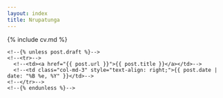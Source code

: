 ```yaml
---
layout: index
title: Nrupatunga
---
```

{% include cv.md %}

<!--<h3><a href="/blog">View all</a></h3>-->
<!--<table class="table table-hover">-->
  <!--{% for post in site.posts limit: 5 %}-->
    <!--{% unless post.draft %}-->
    <!--<tr>-->
      <!--<td><a href="{{ post.url }}">{{ post.title }}</a></td>-->
      <!--<td class="col-md-3" style="text-align: right;">{{ post.date | date: "%B %e, %Y" }}</td>-->
    <!--</tr>-->
    <!--{% endunless %}-->
  <!--{% endfor %}-->
<!--</table>-->

<!--+ [python-Learning](https://github.com/nrupatunga/Learning-Python):-->
<!--+ [config](https://github.com/bamos/dotfiles):-->
  <!--[vim](https://github.com/nrupatunga/tmux-vim),-->
  <!--[tmux](https://github.com/nrupatunga/tmux-vim).-->

<!--Last updated on {% include last-updated.txt %}-->
<br>
